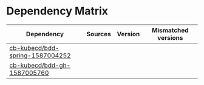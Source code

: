 # Dependency Matrix

Dependency | Sources | Version | Mismatched versions
---------- | ------- | ------- | -------------------
[cb-kubecd/bdd-spring-1587004252](https://github.com/cb-kubecd/bdd-spring-1587004252.git) |  | []() | 
[cb-kubecd/bdd-gh-1587005760](https://github.com/cb-kubecd/bdd-gh-1587005760.git) |  | []() | 

